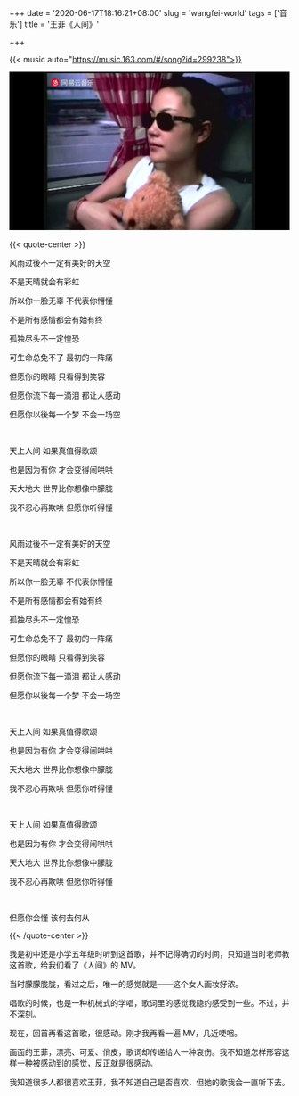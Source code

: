 +++
date = '2020-06-17T18:16:21+08:00'
slug = 'wangfei-world'
tags = ['音乐']
title = '王菲《人间》'

+++

{{< music auto="https://music.163.com/#/song?id=299238">}}

![王菲《人间》](/images/wangfei.jpg)

{{< quote-center >}}

风雨过後不一定有美好的天空

不是天晴就会有彩虹

所以你一脸无辜 不代表你懵懂

不是所有感情都会有始有终

孤独尽头不一定惶恐

可生命总免不了 最初的一阵痛

但愿你的眼睛 只看得到笑容

但愿你流下每一滴泪 都让人感动

但愿你以後每一个梦 不会一场空

<br>

天上人间 如果真值得歌颂

也是因为有你 才会变得闹哄哄

天大地大 世界比你想像中朦胧

我不忍心再欺哄 但愿你听得懂

<br>

风雨过後不一定有美好的天空

不是天晴就会有彩虹

所以你一脸无辜 不代表你懵懂

不是所有感情都会有始有终

孤独尽头不一定惶恐

可生命总免不了 最初的一阵痛

但愿你的眼睛 只看得到笑容

但愿你流下每一滴泪 都让人感动

但愿你以後每一个梦 不会一场空

<br>

天上人间 如果真值得歌颂

也是因为有你 才会变得闹哄哄

天大地大 世界比你想像中朦胧

我不忍心再欺哄 但愿你听得懂

<br>

天上人间 如果真值得歌颂

也是因为有你 才会变得闹哄哄

天大地大 世界比你想像中朦胧

我不忍心再欺哄 但愿你听得懂

<br>

但愿你会懂 该何去何从

{{< /quote-center >}}

我是初中还是小学五年级时听到这首歌，并不记得确切的时间，只知道当时老师教这首歌，给我们看了《人间》的 MV。

当时朦朦胧胧，看过之后，唯一的感觉就是——这个女人画妆好浓。

唱歌的时候，也是一种机械式的学唱，歌词里的感觉我隐约感受到一些。不过，并不深刻。

现在，回首再看这首歌，很感动。刚才我再看一遍 MV，几近哽咽。

画面的王菲，漂亮、可爱、俏皮，歌词却传递给人一种哀伤。我不知道怎样形容这样一种被感动到的感觉，反正就是很感动。

我知道很多人都很喜欢王菲，我不知道自己是否喜欢，但她的歌我会一直听下去。
